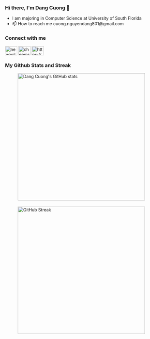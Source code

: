 
<h3>Hi there, I'm Dang Cuong 👋</h3>

<ul>
 <li>I am majoring in Computer Science at University of South Florida</li>

 <li>📫 How to reach me cuong.nguyendang801@gmail.com</li>

</ul>

<h3>Connect with me</h3>
<p>
<a href="https://fb.com/nengoilacuong" target="blank"><img align="center" src="https://raw.githubusercontent.com/rahuldkjain/github-profile-readme-generator/master/src/images/icons/Social/facebook.svg" alt="nengoilacuong" height="30" width="40" /></a>
<a href="https://www.leetcode.com/cheems_coder" target="blank"><img align="center" src="https://raw.githubusercontent.com/rahuldkjain/github-profile-readme-generator/master/src/images/icons/Social/leet-code.svg" alt="cheems_coder" height="30" width="40" /></a>
<a href="https://www.linkedin.com/in/dang-cuong-nguyen-806978327/" target="blank"><img align="center" src="https://raw.githubusercontent.com/rahuldkjain/github-profile-readme-generator/master/src/images/icons/Social/linked-in-alt.svg" alt="https://www.linkedin.com/in/dang-cuong-nguyen-806978327/" height="30" width="40" /></a>
</p>



<h3>My Github Stats and Streak</h3>



<div style="display: flex; justify-content: center; align-items: center; flex-direction: column; flex-wrap:wrap;">
 <img src="https://github-readme-stats.vercel.app/api?username=dn-cuong&show_icons=true&theme=dracula&card_width=100" alt="Dang Cuong's GitHub stats" style="margin-bottom: 10px;" width = 420>
  <a href="https://git.io/streak-stats"><img src="https://github-readme-streak-stats.herokuapp.com/?user=dn-cuong&theme=dracula&card_width=437" alt="GitHub Streak" style="margin-top: 10px;" width = 420></a>
</div>
